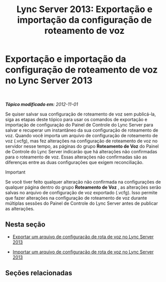 ﻿---
title: 'Lync Server 2013: Exportação e importação da configuração de roteamento de voz'
TOCTitle: Exportação e importação da configuração de roteamento de voz
ms:assetid: c9b78622-5725-43b0-9ee1-5b82b1e1c8eb
ms:mtpsurl: https://technet.microsoft.com/pt-br/library/Gg398836(v=OCS.15)
ms:contentKeyID: 49308104
ms.date: 05/19/2016
mtps_version: v=OCS.15
ms.translationtype: HT
---

# Exportação e importação da configuração de roteamento de voz no Lync Server 2013

 

_**Tópico modificado em:** 2012-11-01_

Se quiser salvar sua configuração de roteamento de voz sem publicá-la, siga as etapas deste tópico para usar os comandos de exportação e importação de configuração do Painel de Controle do Lync Server para salvar e recuperar um instantâneo da sua configuração de roteamento de voz. Quando você importa um arquivo de configuração de roteamento de voz (.vcfg), mas fez alterações na configuração de roteamento de voz no servidor nesse tempo, as páginas do grupo **Roteamento de Voz** do Painel de Controle do Lync Server indicarão que há alterações não confirmadas para o roteamento de voz. Essas alterações não confirmadas são as diferenças entre as duas configurações que exigem reconciliação.

> [!important]  
> Se você tiver feito qualquer alteração não confirmada na configurações de qualquer página dentro do grupo <strong>Roteamento de Voz</strong> , as alterações serão salvas no arquivo de configuração de voz exportado (.vcfg). Isso permite que fazer alterações na configuração de roteamento de voz durante múltiplas sessões do Painel de Controle do Lync Server antes de publicar as alterações.

## Nesta seção

  - [Exportar um arquivo de configuração de rota de voz no Lync Server 2013](lync-server-2013-export-a-voice-route-configuration-file.md)

  - [Importar um arquivo de configuração de rota de voz no Lync Server 2013](lync-server-2013-import-a-voice-route-configuration-file.md)

## Seções relacionadas

